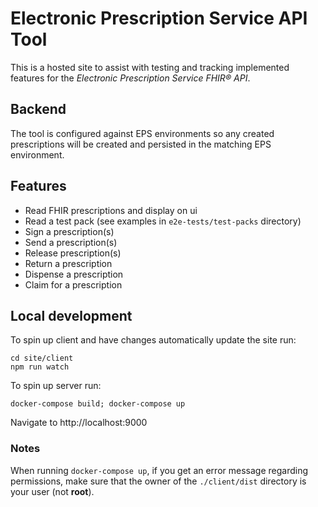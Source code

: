 # Electronic Prescription Service API Tool

This is a hosted site to assist with testing and tracking implemented features for the *Electronic Prescription Service FHIR® API*.


## Backend

The tool is configured against EPS environments so any created prescriptions will be created and persisted in the matching EPS environment.

## Features

* Read FHIR prescriptions and display on ui
* Read a test pack (see examples in `e2e-tests/test-packs` directory)
* Sign a prescription(s)
* Send a prescription(s)
* Release prescription(s)
* Return a prescription
* Dispense a prescription
* Claim for a prescription

## Local development

To spin up client and have changes automatically update the site run:

```
cd site/client
npm run watch
```

To spin up server run:

```
docker-compose build; docker-compose up
```

Navigate to http://localhost:9000

### Notes
When running `docker-compose up`, if you get an error message regarding permissions, make sure that the owner of the `./client/dist` directory is your user (not **root**).
